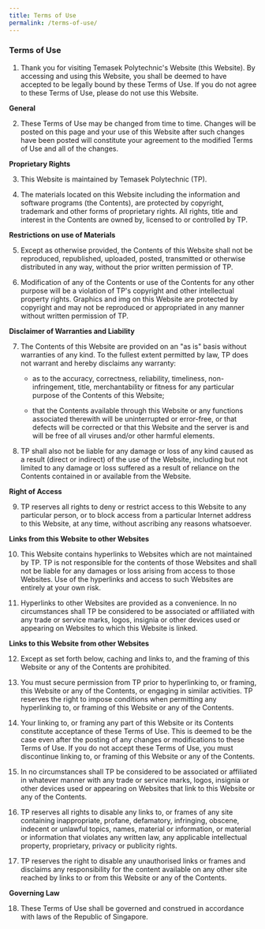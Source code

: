 ```yaml
---
title: Terms of Use
permalink: /terms-of-use/
---
```

### Terms of Use

1. Thank you for visiting Temasek Polytechnic's Website (this Website). By accessing and using this Website, you shall be deemed to have accepted to be legally bound by these Terms of Use. If you do not agree to these Terms of Use, please do not use this Website.
 
**General**

2. These Terms of Use may be changed from time to time. Changes will be posted on this page and your use of this Website after such changes have been posted will constitute your agreement to the modified Terms of Use and all of the changes.
 
**Proprietary Rights**

3. This Website is maintained by Temasek Polytechnic (TP).

4. The materials located on this Website including the information and software programs (the Contents), are protected by copyright, trademark and other forms of proprietary rights. All rights, title and interest in the Contents are owned by, licensed to or controlled by TP.
 
**Restrictions on use of Materials**

5. Except as otherwise provided, the Contents of this Website shall not be reproduced, republished, uploaded, posted, transmitted or otherwise distributed in any way, without the prior written permission of TP.

6. Modification of any of the Contents or use of the Contents for any other purpose will be a violation of TP's copyright and other intellectual property rights. Graphics and img on this Website are protected by copyright and may not be reproduced or appropriated in any manner without written permission of TP.
 
**Disclaimer of Warranties and Liability**

7. The Contents of this Website are provided on an "as is" basis without warranties of any kind. To the fullest extent permitted by law, TP does not warrant and hereby disclaims any warranty:
   * as to the accuracy, correctness, reliability, timeliness, non-infringement, title, merchantability or fitness for any particular purpose of the Contents of this Website;
   
   * that the Contents available through this Website or any functions associated therewith will be uninterrupted or error-free, or that defects will be corrected or that this Website and the server is and will be free of all viruses and/or other harmful elements.
 
8. TP shall also not be liable for any damage or loss of any kind caused as a result (direct or indirect) of the use of the Website, including but not limited to any damage or loss suffered as a result of reliance on the Contents contained in or available from the Website.
 
**Right of Access**

9. TP reserves all rights to deny or restrict access to this Website to any particular person, or to block access from a particular Internet address to this Website, at any time, without ascribing any reasons whatsoever.
 
**Links from this Website to other Websites**

10. This Website contains hyperlinks to Websites which are not maintained by TP. TP is not responsible for the contents of those Websites and shall not be liable for any damages or loss arising from access to those Websites. Use of the hyperlinks and access to such Websites are entirely at your own risk.

11. Hyperlinks to other Websites are provided as a convenience. In no circumstances shall TP be considered to be associated or affiliated with any trade or service marks, logos, insignia or other devices used or appearing on Websites to which this Website is linked.
 
**Links to this Website from other Websites**

12. Except as set forth below, caching and links to, and the framing of this Website or any of the Contents are prohibited.

13. You must secure permission from TP prior to hyperlinking to, or framing, this Website or any of the Contents, or engaging in similar activities. TP reserves the right to impose conditions when permitting any hyperlinking to, or framing of this Website or any of the Contents.

14. Your linking to, or framing any part of this Website or its Contents constitute acceptance of these Terms of Use. This is deemed to be the case even after the posting of any changes or modifications to these Terms of Use. If you do not accept these Terms of Use, you must discontinue linking to, or framing of this Website or any of the Contents.

15. In no circumstances shall TP be considered to be associated or affiliated in whatever manner with any trade or service marks, logos, insignia or other devices used or appearing on Websites that link to this Website or any of the Contents.

16. TP reserves all rights to disable any links to, or frames of any site containing inappropriate, profane, defamatory, infringing, obscene, indecent or unlawful topics, names, material or information, or material or information that violates any written law, any applicable intellectual property, proprietary, privacy or publicity rights.

17. TP reserves the right to disable any unauthorised links or frames and disclaims any responsibility for the content available on any other site reached by links to or from this Website or any of the Contents.

**Governing Law**

18. These Terms of Use shall be governed and construed in accordance with laws of the Republic of Singapore.
